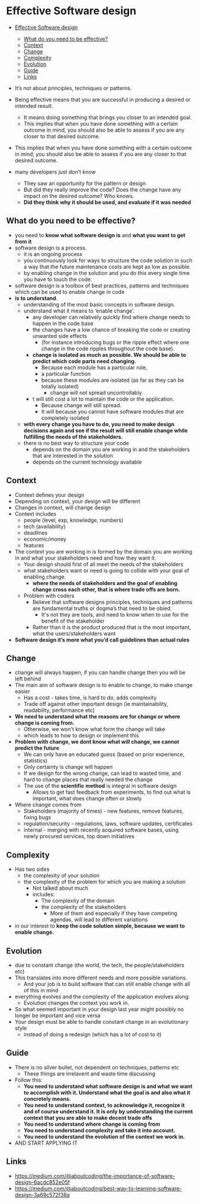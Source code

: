 # Effective Software design

- [Effective Software design](#effective-software-design)
  * [What do you need to be effective?](#what-do-you-need-to-be-effective-)
  * [Context](#context)
  * [Change](#change)
  * [Complexity](#complexity)
  * [Evolution](#evolution)
  * [Guide](#guide)
  * [Links](#links)


- It’s not about principles, techniques or patterns.
- Being effective means that you are successful in producing a desired or intended result.
  - It means doing something that brings you closer to an intended goal. 
  - This implies that when you have done something with a certain outcome in mind, you should also be able to assess if you are any closer to that desired outcome.
- This implies that when you have done something with a certain outcome in mind, you should also be able to assess if you are any closer to that desired outcome.
- many developers just don’t know
  - They saw an opportunity for the pattern or design 
  - But did they really improve the code? Does the change have any impact on the desired outcome? Who knows.
  - **Did they think why it should be used, and evaluate if it was needed** 

## What do you need to be effective?

- you need to **know what software design is** and **what you want to get from it**
- software design is a process. 
  - it is an ongoing process
  - you continuously look for ways to structure the code solution in such a way that the future maintenance costs are kept as low as possible.
  - by enabling change in the solution and you do this every single time you have to touch the code.
- software design is a toolbox of best practices, patterns and techniques which can be used to enable change in code
- **is to understand**.
  - understanding of the most basic concepts in software design.
  - understand what it means to ‘enable change’.
    - any developer can relatively quickly find where change needs to happen in the code base 
    - the changes have a low chance of breaking the code or creating unwanted side effects
      - (for instance introducing bugs or the ripple effect where one change in the code ripples throughout the code base).
    - **change is isolated as much as possible. We should be able to predict which code parts need changing.** 
      - Because each module has a particular role, 
      - a particular function 
      - because these modules are isolated (as far as they can be totally isolated)
        - change will not spread uncontrollably
    - t will still cost a lot to maintain the code or the application. 
      - Because change will still spread. 
      - It will because you cannot have software modules that are completely isolated
  - **with every change you have to do, you need to make design decisions again and see if the result will still enable change while fulfilling the needs of the stakeholders.**
  - there is no best way to structure your code
    - depends on the domain you are working in and the stakeholders that are interested in the solution
    - depends on the current technology available

## Context

- Context defines your design 
- Depending on context, your design will be different 
- Changes in context, will change design 
- Context includes 
  - people (level, exp, knowledge, numbers)
  - tech (availability)
  - deadlines
  - economic/money
  - features
- The context you are working in is formed by the domain you are working in and what your stakeholders need and how they want it.
  - Your design should first of all meet the needs of the stakeholders
  - what stakeholders want or need is going to collide with your goal of enabling change. 
    - **where the needs of stakeholders and the goal of enabling change cross each other, that is where trade offs are born.**
  - Problem with coders
    - Believe that software designs principles, techniques and patterns are fundamental truths or dogma’s that need to be obied. 
      - It's not they are tools, and need to know when to use for the benefit of the stakeholder
    - Rather than it is the product produced that is the most important, what the users/stakeholders want
- **Software design it’s more what you’d call guidelines than actual rules**

## Change 

- change will always happen, if you can handle change then you will be left behind
- The main aim of software design is to enable to change, to make change easier
  - Has a cost - takes time, is hard to do, adds complexity
  - Trade off against other important design (ie maintainability, readability, performance etc)
- **We need to understand what the reasons are for change or where change is coming from.**
  - Otherwise, we won't know what form the change will take
  - which leads to how to design or implement this 
- **Problem with change, we dont know what will change, we cannot predict the future**
  - We can only have an educated guess (based on prior experience, statistics)
  - Only certainty is change will happen
  - If we design for the wrong change, can lead to wasted time, and hard to change places that really needed the change
  - The use of the **scientific method** is integral in software design
    - Allows to get fast feedback from experiments, to find out what is important, what does change often or slowly
- Where change comes from 
  - Stakeholders (majority of times) - new features, remove features, fixing bugs
  - regulation/security - regulations, laws, software updates, certificates 
  - internal - merging with recently acquired software bases, using newly procured services, top down initiatives 

## Complexity

- Has two sides 
  - the complexity of your solution
  - the complexity of the problem for which you are making a solution
    - Not talked about much
    - includes:
      - The complexity of the domain
      - the complexity of the stakeholders
        - More of them and especially if they have competing agendas, will lead to different variations
- in our interest to **keep the code solution simple, because we want to enable change.**

## Evolution

- due to constant change (the world, the tech, the people/stakeholders etc)
- This translates into more different needs and more possible variations. 
  - And your job is to build software that can still enable change with all of this in mind
- everything evolves and the complexity of the application evolves along. 
  - Evolution changes the context you work in.
- So  what seemed important in your design last year might possibly no longer be important and vice versa
- Your design must be able to handle constant change in an evolutionary style 
  - instead of doing a redesign (which has a lot of cost to it)

## Guide 
- There is no silver bullet, not dependent on techniques, patterns etc
  - These things are irrelavent and waste time discussing
- Follow this:
  - **You need to understand what software design is and what we want to accomplish with it. Understand what the goal is and also what it concretely means.**
  - **You need to understand context, to acknowledge it, recognize it and of course understand it. It is only by understanding the current context that you are able to make decent trade offs**
  - **You need to understand where change is coming from**
  - **You need to understand complexity and take it into account.**
  - **You need to understand the evolution of the context we work in.**
- AND START APPLYING IT

## Links 
- https://medium.com/@aboutcoding/the-importance-of-software-design-6acdc852e05f
- https://medium.com/@aboutcoding/best-way-to-learning-software-design-3a69c572f38a